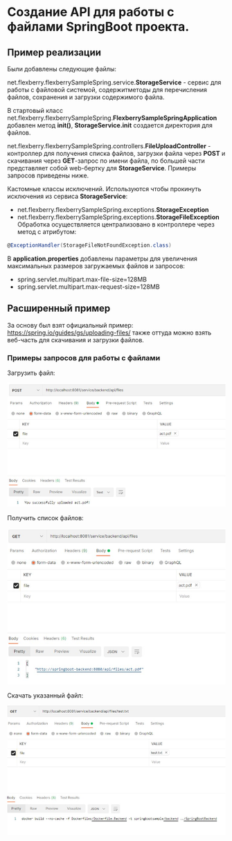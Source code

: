 # Создание API для работы с файлами SpringBoot проекта.

## Пример реализации

Были добавлены следующие файлы:

net.flexberry.flexberrySampleSpring.service.**StorageService** - сервис для работы с файловой системой, содержитметоды для перечисления файлов, сохранения и загрузки содержимого файла.

В стартовый класс net.flexberry.flexberrySampleSpring.**FlexberrySampleSpringApplication** добавлен метод **init()**, **StorageService.init** создается директория для файлов.

net.flexberry.flexberrySampleSpring.controllers.**FileUploadController** - контроллер для получения списка файлов, загрузки файла через **POST** и скачивания через **GET**-запрос по имени файла, по большей части представляет собой web-бертку для **StorageService**. Примеры запросов приведены ниже.

Кастомные классы исключений. Используются чтобы прокинуть исключения из сервиса **StorageService**:
* net.flexberry.flexberrySampleSpring.exceptions.**StorageException**
* net.flexberry.flexberrySampleSpring.exceptions.**StorageFileException**
Обработка осуществляется централизовано в контроллере через метод с атрибутом:
```cs
@ExceptionHandler(StorageFileNotFoundException.class)
```

В **application.properties** добавлены параметры для увеличения максимальных размеров  загружаемых файлов и запросов:
* spring.servlet.multipart.max-file-size=128MB
* spring.servlet.multipart.max-request-size=128MB

## Расширенный пример

За основу был взят официальный пример: https://spring.io/guides/gs/uploading-files/
также оттуда можно взять веб-часть для скачивания и загрузки файлов.

### Примеры запросов для работы с файлами

Загрузить файл:

![PostFile](images/filePost.jpg)

Получить список файлов:

![GetFiles](images/fileGet.jpg)

Скачать указанный файл:

![GetFilesByName](images/fileGetByName.jpg)